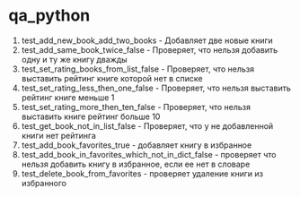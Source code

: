 # qa_python
1. test_add_new_book_add_two_books - Добавляет две новые книги
2. test_add_same_book_twice_false - Проверяет, что нельзя добавить одну и ту же книгу дважды
3. test_set_rating_books_from_list_false - Проверяет, что нельзя выставить рейтинг книге которой нет в списке
4. test_set_rating_less_then_one_false - Проверяет, что нельзя выставить рейтинг книге меньше 1
5. test_set_rating_more_then_ten_false - Проверяет, что нельзя выставить книге рейтинг больше 10
6. test_get_book_not_in_list_false - Проверяет, что у не добавленной книги нет рейтинга
7. test_add_book_favorites_true - добавляет книгу в избранное
8. test_add_book_in_favorites_which_not_in_dict_false - проверяет что нельзя добавить книгу в избранное, если ее нет в словаре
9. test_delete_book_from_favorites - проверяет удаление книги из избранного